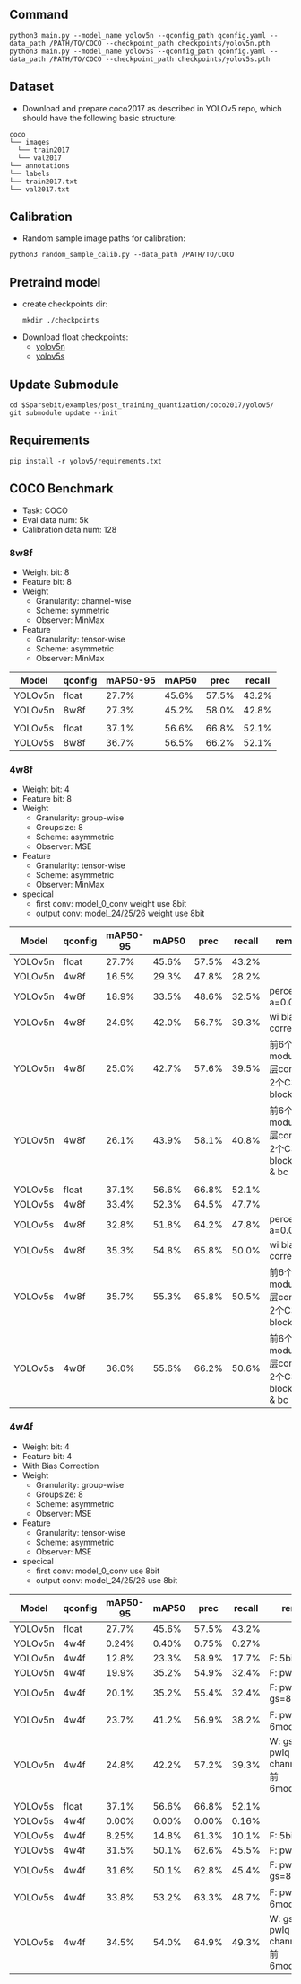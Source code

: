 ## Command
```
python3 main.py --model_name yolov5n --qconfig_path qconfig.yaml --data_path /PATH/TO/COCO --checkpoint_path checkpoints/yolov5n.pth
python3 main.py --model_name yolov5s --qconfig_path qconfig.yaml --data_path /PATH/TO/COCO --checkpoint_path checkpoints/yolov5s.pth
```

## Dataset
-  Download and prepare coco2017 as described in YOLOv5 repo, which should have the following basic structure:

  ```
  coco
  └── images
    └── train2017
    └── val2017
  └── annotations
  └── labels
  └── train2017.txt
  └── val2017.txt
  ```

## Calibration
-  Random sample image paths for calibration:

  ```
  python3 random_sample_calib.py --data_path /PATH/TO/COCO
  ```

## Pretraind model
- create checkpoints dir:
  ```
  mkdir ./checkpoints
  ```
- Download float checkpoints:
    - [yolov5n](https://drive.google.com/file/d/1pcsVQHoHCZ4N0ZB8E2QfDFzCmKfSCOjz/view?usp=sharing)
    - [yolov5s](https://drive.google.com/file/d/1fsDtQtnmNfMM6n0CpslzTMca7xkiaWhq/view?usp=sharing)

## Update Submodule
```
cd $Sparsebit/examples/post_training_quantization/coco2017/yolov5/
git submodule update --init
```

## Requirements
```
pip install -r yolov5/requirements.txt
```

## COCO Benchmark
- Task: COCO
- Eval data num: 5k
- Calibration data num: 128

### 8w8f
- Weight bit: 8
- Feature bit: 8
- Weight
  - Granularity: channel-wise
  - Scheme: symmetric
  - Observer: MinMax
- Feature
  - Granularity: tensor-wise
  - Scheme: asymmetric
  - Observer: MinMax

|Model|qconfig|mAP50-95|mAP50|prec|recall|
|-----|-----|-----|-----|-----|-----|
|YOLOv5n|float|27.7%|45.6%|57.5%|43.2%|
|YOLOv5n|8w8f|27.3%|45.2%|58.0%|42.8%|
||
|YOLOv5s|float|37.1%|56.6%|66.8%|52.1%|
|YOLOv5s|8w8f|36.7%|56.5%|66.2%|52.1%|

### 4w8f
- Weight bit: 4
- Feature bit: 8
- Weight
  - Granularity: group-wise
  - Groupsize: 8
  - Scheme: asymmetric
  - Observer: MSE
- Feature
  - Granularity: tensor-wise
  - Scheme: asymmetric
  - Observer: MinMax
- specical
  - first conv: model_0_conv weight use 8bit
  - output conv: model_24/25/26 weight use 8bit

|Model|qconfig|mAP50-95|mAP50|prec|recall|remark|
|-----|-----|-----|-----|-----|-----|-----|
|YOLOv5n|float|27.7%|45.6%|57.5%|43.2%|
|YOLOv5n|4w8f|16.5%|29.3%|47.8%|28.2%|
|YOLOv5n|4w8f|18.9%|33.5%|48.6%|32.5%|percentile a=0.001|
|YOLOv5n|4w8f|24.9%|42.0%|56.7%|39.3%|wi bias correction|
|YOLOv5n|4w8f|25.0%|42.7%|57.6%|39.5%|前6个module(4层conv，2个C3 block)8w|
|YOLOv5n|4w8f|26.1%|43.9%|58.1%|40.8%|前6个module(4层conv，2个C3 block)8w & bc|
||
|YOLOv5s|float|37.1%|56.6%|66.8%|52.1%|
|YOLOv5s|4w8f|33.4%|52.3%|64.5%|47.7%|
|YOLOv5s|4w8f|32.8%|51.8%|64.2%|47.8%|percentile a=0.001|
|YOLOv5s|4w8f|35.3%|54.8%|65.8%|50.0%|wi bias correction|
|YOLOv5s|4w8f|35.7%|55.3%|65.8%|50.5%|前6个module(4层conv，2个C3 block)8w|
|YOLOv5s|4w8f|36.0%|55.6%|66.2%|50.6%|前6个module(4层conv，2个C3 block)8w & bc|

### 4w4f
- Weight bit: 4
- Feature bit: 4
- With Bias Correction
- Weight
  - Granularity: group-wise
  - Groupsize: 8
  - Scheme: asymmetric
  - Observer: MSE
- Feature
  - Granularity: tensor-wise
  - Scheme: asymmetric
  - Observer: MSE
- specical
  - first conv: model_0_conv use 8bit
  - output conv: model_24/25/26 use 8bit

|Model|qconfig|mAP50-95|mAP50|prec|recall|remark|
|-----|-----|-----|-----|-----|-----|-----|
|YOLOv5n|float|27.7%|45.6%|57.5%|43.2%|
|YOLOv5n|4w4f|0.24%|0.40%|0.75%|0.27%||
|YOLOv5n|4w4f|12.8%|23.3%|58.9%|17.7%|F: 5bit|
|YOLOv5n|4w4f|19.9%|35.2%|54.9%|32.4%|F: pwlq|
|YOLOv5n|4w4f|20.1%|35.2%|55.4%|32.4%|F: pwlq & gs=8|
|YOLOv5n|4w4f|23.7%|41.2%|56.9%|38.2%|F: pwlq; 前6module:8bit|
|YOLOv5n|4w4f|24.8%|42.2%|57.2%|39.3%|W: gs=1; F: pwlq & channelwise; 前6module:8bit|
||
|YOLOv5s|float|37.1%|56.6%|66.8%|52.1%|
|YOLOv5s|4w4f|0.00%|0.00%|0.00%|0.16%||
|YOLOv5s|4w4f|8.25%|14.8%|61.3%|10.1%|F: 5bit|
|YOLOv5s|4w4f|31.5%|50.1%|62.6%|45.5%|F: pwlq|
|YOLOv5s|4w4f|31.6%|50.1%|62.8%|45.4%|F: pwlq & gs=8|
|YOLOv5s|4w4f|33.8%|53.2%|63.3%|48.7%|F: pwlq; 前6module:8bit|
|YOLOv5s|4w4f|34.5%|54.0%|64.9%|49.3%|W: gs=1; F: pwlq & channelwise; 前6module:8bit|